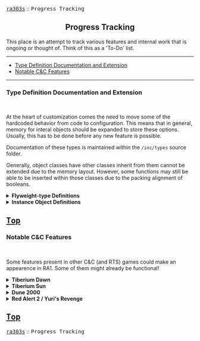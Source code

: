 <a href="../README.md"><kbd>ra303s</kbd></a> :: <kbd><kbd>Progress Tracking</kbd></kbd><br>
<h2 align="center">Progress Tracking</h2>

This place is an attempt to track various features and internal work that is ongoing or thought of. Think of this as a 'To-Do' list.

-------

 - [Type Definition Documentation and Extension](#type-definition-documentation-and-extension)
 - [Notable C&C Features](#notable-C&C-features)

-------
### Type Definition Documentation and Extension
<br>

At the heart of customization comes the need to move some of the hardcoded behavior from code to configuration. This means that in general, memory for interal objects should be expanded to store these options. Usually, this has to be done before any new feature is possible.

Documentation of these types is maintained within the `/inc/types` source folder.

Generally, object classes have other classes inherit from them cannot be extended due to the memory layout. However, some functions may still be able to be inserted within those classes due to the packing alignment of booleans.

<details><summary><b>Flyweight-type Definitions</b></summary><samp>

|Type                            |Parent Class                 |Documented? |Verified?  |Extended?    |Max Entries  |New Entries Possible?                    
|:-------------------------------|:----------------------------|:-----------|:----------|:------------|:------------|:------------
|`AbstractTypeClass`             |none                         |Yes         |Yes        |NA           |NA           |NA
|`ObjectTypeClass`               |`AbstractTypeClass`          |Yes         |Yes        |NA           |NA           |NA
|`TechnoTypeClass`               |`ObjectTypeClass`            |Yes         |Yes        |NA           |NA           |NA
|`AircraftTypeClass`             |`TechnoTypeClass`            |Yes         |Yes        |Yes          |255          |<a href="./aircrafttypes.md#new-type-extensions">Yes</a>
|`BuildingTypeClass`             |`TechnoTypeClass`            |Yes         |Yes        |Yes          |255          |<a href="./buildingtypes.md#new-type-extensions">Yes</a>
|`InfantryTypeClass`             |`TechnoTypeClass`            |Yes         |Yes        |Yes          |255          |<a href="./infantrytypes.md#new-type-extensions">Yes</a>
|`UnitTypeClass`                 |`TechnoTypeClass`            |Yes         |Yes        |Yes          |255          |<a href="./unittypes.md#new-type-extensions">Yes</a>
|`VesselTypeClass`               |`TechnoTypeClass`            |Yes         |Yes        |Yes          |255          |<a href="./vesseltypes.md#new-type-extensions">Yes</a>
|`WeaponTypeClass`               |none                         |Yes         |Yes        |No           |255          |<a href="./weapontypes.md#new-entries">Yes</a>
|`WarheadTypeClass`              |none                         |Yes         |Yes        |No           |255          |<a href="./warheadtypes.md#new-entries">Yes</a>
|`BulletTypeClass`               |`ObjectTypeClass`            |No          |No         |No           |255          |<a href="./bullettypes.md#new-entries">Yes</a>
|`AnimTypeClass`                 |none                         |Yes         |Yes        |No           |255          |<a href="./animtypes.md#new-entries">Yes</a>
|`TemplateTypeClass`             |none                         |No          |No         |No           |NA           |No
|`TerrainTypeClass`              |none                         |No          |No         |No           |NA           |No
|`OverlayTypeClass`              |none                         |No          |No         |No           |NA           |No
|`SmudgeTypeClass`               |none                         |No          |No         |No           |NA           |No
|`HouseTypeClass`                |none                         |Yes         |Yes        |Yes          |32           |<a href="./housetypes.md#expanded-house-roster">Fixed</a>
|`SoundEffects`                  |none                         |Yes         |Yes        |No           |65535        |<a href="./sounds.md#new-entries">Yes</a>
|`TriggerTypeClass`              |`AbstractTypeClass`          |No          |No         |No           |NA           |Managed by <code>{Rules}</code> ► [Maximums]
|`TeamTypeClass`                 |`AbstractTypeClass`          |No          |No         |No           |NA           |Managed by <code>{Rules}</code> ► [Maximums]
|`TeamTypeClass`                 |`AbstractTypeClass`          |No          |No         |No           |NA           |Managed by <code>{Rules}</code> ► [Maximums]

</samp>
</details>


<details><summary><b>Instance Object Definitions</b></summary><samp>

|Type                            |Parent Class                 |Documented? |Verified?  |Extended?    |Max Entries                 
|:-------------------------------|:----------------------------|:-----------|:----------|:------------|:------------
|`AbstractClass`                 |none                         |Yes         |Yes        |NA           |NA
|`ObjectClass`                   |`AbstractClass`              |Yes         |Yes        |NA           |NA
|`MissionClass`                  |`ObjectClass`                |Yes         |Partial    |NA           |NA
|`RadioClass`                    |`MissionClass`               |Yes         |Partial    |NA           |NA
|`FlasherClass`                  |none                         |Yes         |Partial    |NA           |NA
|`StageClass`                    |none                         |Yes         |Partial    |NA           |NA
|`CargoClass`                    |none                         |Yes         |Partial    |NA           |NA
|`DoorClass`                     |none                         |Yes         |Partial    |NA           |NA
|`TechnoClass`                   |`RadioClass`,`FlasherClass`,`StageClass`,`CargoClass`,`DoorClass` |Yes         |Partial    |NA           |NA           |NA
|`FootClass`                     |`TechnoClass`                |Yes         |Partial    |NA           |NA
|`DriveClass`                    |`FootClass`                  |Yes         |Partial    |NA           |NA
|`FlyClass`                      |none                         |Yes         |Partial    |NA           |NA
|`AircraftClass`                 |`FootClass`,`FlyClass`       |Yes         |Yes        |No           |Managed by <code>{Rules}</code> ► [Maximums] 
|`BuildingClass`                 |`TechnoClass`                |Yes         |Yes        |No           |Managed by <code>{Rules}</code> ► [Maximums] 
|`InfantryClass`                 |`FootClass`                  |Yes         |Yes        |No           |Managed by <code>{Rules}</code> ► [Maximums] 
|`UnitClass`                     |`DriveClass`                 |Yes         |Yes        |No           |Managed by <code>{Rules}</code> ► [Maximums] 
|`VesselClass`                   |`DriveClass`                 |Yes         |Yes        |No           |Managed by <code>{Rules}</code> ► [Maximums] 
|`CellClass`                     |none                         |Partial     |Partial    |No           |NA
|`AnimClass`                     |none                         |No          |No         |No           |Managed by <code>{Rules}</code> ► [Maximums] 
|`FactoryClass`                  |`StageClass`                 |No          |No         |No           |Managed by <code>{Rules}</code> ► [Maximums] 
|`HouseClass`                    |none                         |No          |No         |No           |32
|`FuseClass`                     |none                         |No          |No         |NA           |NA
|`BulletClass`                   |`ObjectClass`,`FlyClass`,`FuseClass` |No          |No         |No           |32
|`SmudgeClass`                   |`ObjectClass`                |No          |No         |No           |?
|`TemplateClass`                 |`ObjectClass`                |No          |No         |No           |?
|`TerrainClass`                  |`ObjectClass`                |No          |No         |No           |?
|`OverlayClass`                  |`ObjectClass`,`StageClass`   |No          |No         |No           |?
|`TriggerClass`                  |none                         |No          |No         |No           |Managed by <code>{Rules}</code> ► [Maximums] 
|`TeamClass`                     |`AbstractClass`              |No          |No         |No           |Managed by <code>{Rules}</code> ► [Maximums] 

</samp>
</details>


<a href="#progress-tracking"><kbd>Top</kbd></a><br>
-------
### Notable C&C Features
<br>

Some features present in other C&C (and RTS) games could make an appearence in RA1. Some of them might already be functional! 

<details><summary><b>Tiberium Dawn</b></summary><samp>

|Function                        |Comment                      |Progress           
|:-------------------------------|:----------------------------|:-----------------------
|Custom Building Foundations     |Power Plant, etc.            |<a href="./buildingtypes.md#building-foundations">Implemented</a>
|Custom Building Animations      |Comm Center, etc.            |<a href="./buildingtypes.md#building-animations">Implemented</a>
|Custom Exit Point/Direction     |GDI Weapons Factory          |<a href="./buildingtypes.md#war-factory-settings">Implemented</a>
|Directional Animations          |TD Flamethrower, Flame Tank  |<a href="./animtypes.md#new-entries">Implemented</a>
|Laser Zap Weapon                |Obelisk of Light             |<a href="./weapontypes.md#tesla-charge-settings">Implemented</a>
|True Docking                    |Refinery / Harvester         |Experimenting in progress
|Overlay inflict Damage          |Tiberium Fields              |Not started (Requires `OverlayTypeClass` extension first)
|Aircraft Delivery               |Nod Airstrip                 |Not started
|Additional Para-support Powers  |Airstrike                    |Not started
|Resource Mine Animations        |Tiberium Tree                |Not started (Requires `TerrainTypeClass` extension first)
|Charges + Turret                |SAM Site                     |Not started
|Animation Damage Support Powers |Ion Cannon                   |Not started
|Warhead Animation Customization |TD warheads explode differently |Not started
|Custom Movement                 |GDI Gunboat                  |Not planning to implement

</samp>
</details>

<details><summary><b>Tiberium Sun</b></summary><samp>

|Function                        |Comment                      |Progress           
|:-------------------------------|:----------------------------|:-----------------------
|Amphibious MovementZones        |APC, Hover MRLS              |Not started (Requires `CellClass` extension first)
|Resource Spill                  |Refinery / Silo              |Not started
|Ranged Stealth Detectors        |Sensor Array                 |Not started
|Terrain Modifications           |Destructible Cliffs          |Not started
|Hit Scan Checks                 |Walls can prevent targeting  |Not started
|Environment Effects             |Ion Storm                    |Not planning to implement
|Self-Modifying Foundations      |Gates                        |Not planning to implement
|Building Upgrades               |GDI Upgrade Nodes            |Not planning to implement
|Hover                           |Hover MRLS                   |Not planning to implement
|Flying Infantry                 |Jumpjet Infantry             |Not planning to implement
|Limbo Effects                   |Limpet Drone                 |Not planning to implement

</samp>
</details>

<details><summary><b>Dune 2000</b></summary><samp>

|Function                        |Comment                      |Progress           
|:-------------------------------|:----------------------------|:-----------------------
|Deployable Infantry             |Saboteur                     |Not started (Requires `CellClass` extension first)
|Resource Bloom                  |Spice Bloom                  |Not started (Requires `TerrainTypeClass` extension first)
|Infantry-only MovementZone      |Certain Template Tiles       |Not started
|Airstike Entry Formation        |Orinthopher                  |Not started
|Order & Delivery                |Starport                     |Not started
|Bullet Constant Damage          |Sonic Tank                   |Not started
|Buildable Overlay               |Concrete Foundations         |Not planning to implement
|Mind Control                    |Deviator                     |<a href="./warheads.md#capture-weapons">Partially implemented</a>, Capture chance and reversion by damage not yet implemented

</samp>
</details>

<details><summary><b>Red Alert 2 / Yuri's Revenge</b></summary><samp>

|Function                        |Comment                      |Progress           
|:-------------------------------|:----------------------------|:-----------------------
|Chrono Infantry                 |Chrono Legionarie            |Not planning to implement
|Amphibious Infantry             |SEAL, Tanya                  |Not started (Requires alternate movementzones first)
|Targetable 'Bullets'            |V3 Rocket, Drednought        |Not started
|Spawners                        |Aircraft Carrier, Destroyer  |Not started
|Immediate SpySat                |Say Sat                      |Not started
|Ranged Chronosphere Target      |Chronosphere                 |Not started
|Ranged Iron Curtain Target      |Iron Curtain                 |Not started
|Ground Radiation                |Radiation                    |Not started
|Garrison Weapons                |Garrison                     |Not started
|Turret / Weapon Mods            |IFV                          |Not started
|Garrison Provides Power         |Bio Reactor                  |Not started
|Bullet Spread                   |Prism Tank                   |Not started
|Chain Damage Mod                |Tesla Coil, Prism Tower      |Not started
|Spy Disguise on Units           |Mirage Tank                  |Not started
|Multiple Air Docks              |Airforce Command (4 docks)   |Not planning to implement
|Balloon Hover                   |Nighthawk, Kirov             |Not planning to implement
|Limbo Damage                    |Terror Drone                 |Not planning to implement
|Mind Control                    |Yuri                         |<a href="./warheads.md#capture-weapons">Partially implemented</a>, Capture limits and reversion by killing controller not yet implemented

</samp>
</details>

<a href="#progress-tracking"><kbd>Top</kbd></a><br>
-------
<a href="../README.md"><kbd>ra303s</kbd></a> :: <kbd><kbd>Progress Tracking</kbd></kbd><br>
